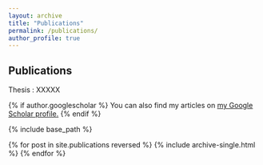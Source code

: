 ```yaml
---
layout: archive
title: "Publications"
permalink: /publications/
author_profile: true
---
```


Publications
---

Thesis : XXXXX
 

{% if author.googlescholar %}
  You can also find my articles on <u><a href="{{author.googlescholar}}">my Google Scholar profile</a>.</u>
{% endif %}

{% include base_path %}

{% for post in site.publications reversed %}
  {% include archive-single.html %}
{% endfor %}
